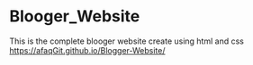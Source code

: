 # Blooger_Website
This is the complete blooger website create using html and css
https://afaqGit.github.io/Blogger-Website/
